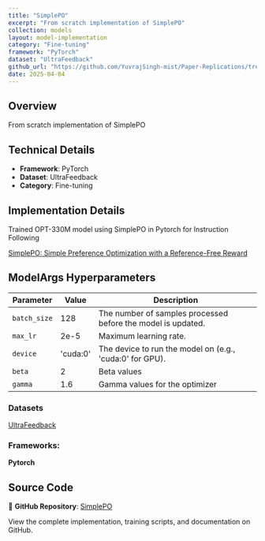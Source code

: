```yaml
---
title: "SimplePO"
excerpt: "From scratch implementation of SimplePO"
collection: models
layout: model-implementation
category: "Fine-tuning"
framework: "PyTorch"
dataset: "UltraFeedback"
github_url: "https://github.com/YuvrajSingh-mist/Paper-Replications/tree/master/SimplePO"
date: 2025-04-04
---
```


## Overview
From scratch implementation of SimplePO

## Technical Details
- **Framework**: PyTorch
- **Dataset**: UltraFeedback
- **Category**: Fine-tuning

## Implementation Details


Trained OPT-330M model using SimplePO in Pytorch for Instruction Following

[SimplePO: Simple Preference Optimization with a Reference-Free Reward](https://arxiv.org/abs/2405.14734)

## ModelArgs Hyperparameters

| Parameter    | Value    | Description                                                                 
|--------------|----------|-----------------------------------------------------------------------------|
| `batch_size` | 128        | The number of samples processed before the model is updated.                |
| `max_lr`     | 2e-5     | Maximum learning rate.                                                      |
| `device`     | 'cuda:0' | The device to run the model on (e.g., 'cuda:0' for GPU).                    |
| `beta`      | 2 | Beta values                                                                 |           
| `gamma`| 1.6     | Gamma values for the optimizer                                       |

### Datasets

[UltraFeedback](https://huggingface.co/datasets/argilla/ultrafeedback-binarized-preferences-cleaned)

### Frameworks:
**Pytorch**


## Source Code
📁 **GitHub Repository**: [SimplePO](https://github.com/YuvrajSingh-mist/Paper-Replications/tree/master/SimplePO)

View the complete implementation, training scripts, and documentation on GitHub.
